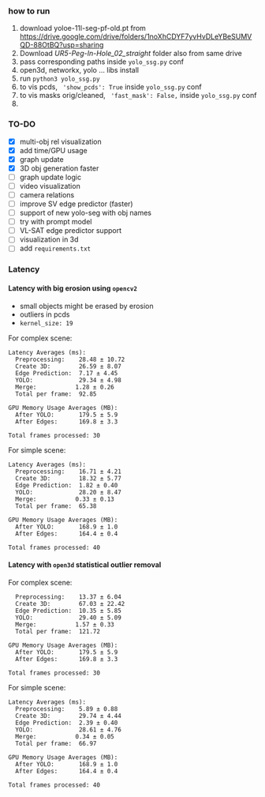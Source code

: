 ### how to run
1. download yoloe-11l-seg-pf-old.pt from https://drive.google.com/drive/folders/1noXhCDYF7yvHvDLeYBeSUMVQD-88OtBQ?usp=sharing
2. Download *UR5-Peg-In-Hole_02_straight* folder also from same drive
3. pass corresponding paths inside `yolo_ssg.py` conf
2. open3d, networkx, yolo ... libs install
3. run `python3 yolo_ssg.py`
4. to vis pcds, ``` 'show_pcds': True``` inside `yolo_ssg.py` conf
5. to vis masks orig/cleaned, ``` 'fast_mask': False,``` inside `yolo_ssg.py` conf
6. 


### TO-DO
- [x] multi-obj rel visualization
- [x] add time/GPU usage
- [x] graph update
- [x] 3D obj generation faster
- [ ] graph update logic
- [ ] video visualization
- [ ] camera relations
- [ ] improve SV edge predictor (faster)
- [ ] support of new yolo-seg with obj names
- [ ] try with prompt model
- [ ] VL-SAT edge predictor support
- [ ] visualization in 3d
- [ ] add `requirements.txt`

### Latency

#### Latency with big erosion using `opencv2`
* small objects might be erased by erosion
* outliers in pcds
* `kernel_size: 19`

For complex scene:
```
Latency Averages (ms):
  Preprocessing:    28.48 ± 10.72
  Create 3D:        26.59 ± 8.07
  Edge Prediction:  7.17 ± 4.45
  YOLO:             29.34 ± 4.98
  Merge:           1.28 ± 0.26
  Total per frame:  92.85

GPU Memory Usage Averages (MB):
  After YOLO:       179.5 ± 5.9
  After Edges:      169.8 ± 3.3

Total frames processed: 30
```

For simple scene:
```
Latency Averages (ms):
  Preprocessing:    16.71 ± 4.21
  Create 3D:        18.32 ± 5.77
  Edge Prediction:  1.82 ± 0.40
  YOLO:             28.20 ± 8.47
  Merge:           0.33 ± 0.13
  Total per frame:  65.38

GPU Memory Usage Averages (MB):
  After YOLO:       168.9 ± 1.0
  After Edges:      164.4 ± 0.4

Total frames processed: 40
```

#### Latency with `open3d` statistical outlier removal
For complex scene:
```Latency Averages (ms):
  Preprocessing:    13.37 ± 6.04
  Create 3D:        67.03 ± 22.42
  Edge Prediction:  10.35 ± 5.85
  YOLO:             29.40 ± 5.09
  Merge:           1.57 ± 0.33
  Total per frame:  121.72

GPU Memory Usage Averages (MB):
  After YOLO:       179.5 ± 5.9
  After Edges:      169.8 ± 3.3

Total frames processed: 30
```

For simple scene:
```
Latency Averages (ms):
  Preprocessing:    5.89 ± 0.88
  Create 3D:        29.74 ± 4.44
  Edge Prediction:  2.39 ± 0.40
  YOLO:             28.61 ± 4.76
  Merge:           0.34 ± 0.05
  Total per frame:  66.97

GPU Memory Usage Averages (MB):
  After YOLO:       168.9 ± 1.0
  After Edges:      164.4 ± 0.4

Total frames processed: 40
```